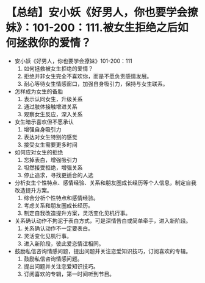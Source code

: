 # 【总结】安小妖《好男人，你也要学会撩妹》：101-200：111.被女生拒绝之后如何拯救你的爱情？

-   安小妖《好男人，你也要学会撩妹》101-200：111
    1.  如何拯救被女生拒绝的爱情？
    2.  拒绝并非女生完全不喜欢你，而是不愿负责感情发展。
    3.  耐心等待女生情感窗口，加强自身吸引力，保持与女生联系。
-   怎样成为女生的备胎
    1.  表示认同女生，升级关系
    2.  通过肢体接触增进关系
    3.  观察女生反应，深入关系
-   女生暗示喜欢但不愿承认
    1.  增强自身吸引力
    2.  表达对女生特别的感觉
    3.  接受女生需要更多时间
-   如何应对女生的拒绝
    1.  忘掉表白，增强吸引力
    2.  坦然接受拒绝，增强关系
    3.  停止追求，寻找更适合的人选
-   分析女生个性特点、感情经验、关系和朋友圈成长经历等个人信息，制定自我改造提升方案。
    1.  综合分析个性特点和感情经验。
    2.  考虑关系和朋友圈成长经历。
    3.  制定自我改造提升方案，灵活变化见机行事。
-   关系确认动作不拘泥于表白方式，可是深情告白或简单牵手，进入新阶段。
    1.  关系确认动作不一定要表白。
    2.  灵活变化见机行事。
    3.  进入新阶段，彼此爱恋情谊相同。
-   鼓励私信咨询情感问题，提出问题并关注恋爱知识技巧，订阅喜欢的专辑。
    1.  鼓励私信咨询情感问题。
    2.  提出问题并关注恋爱知识技巧。
    3.  订阅喜欢的专辑，第一时间听到节目。